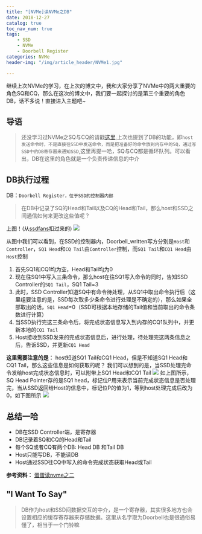 ```yaml
---
title: "[NVMe]读NVMe之DB"
date: 2018-12-27
catalog: true
toc_nav_num: true
tags:
	- SSD
	- NVMe
	- Doorbell Register
categories: NVMe
header-img: "/img/article_header/NVMe1.jpg"

---
```


继续上次NVMe的学习，在上次的博文中，我和大家分享了NVMe中的两大重要的角色SQ和CQ，那么在这次的博文中，我们要一起探讨的是第三个重要的角色DB，话不多说！直接进入主题吧~
<!--more-->

## 导语
>还没学习过NVMe之SQ与CQ的请戳[这里](https://www.elainelv.top/2018/12/18/读NVMe之SQ与CQ/#more),上次也提到了DB的功能，即`host发送命令时，不是直接往SSD中发送命令，而是把准备好的命令放到内存中的SQ，通过写SSD中的DB寄存器来通知SSD`,这里再提一哈，SQ与CQ都是循环队列。可以看出，DB在这里的角色就是一个负责传递信息的中介

## DB执行过程
DB：`Doorbell Register，位于SSD的控制器内部`
>在DB中记录了SQ的Head和Tail以及CQ的Head和Tail，那么host和SSD之间通信如何来更改这些值呢？

上图！(从[ssdfans](http://www.ssdfans.com/blog/2017/08/03/蛋蛋读nvme之二/)扣过来的)
![](/img/article/读NVMe之DB/1.png)

从图中我们可以看到，在SSD的控制器内，Doorbell_written写方分别是`Host`和`Controller`，`SQ1 Head`和`CQ Tail`由`Controller`控制，而`SQ1 Tail`和`CQ1 Head`由`Host`控制
1. 首先SQ1和CQ1均为空，Head和Tail均为0
2. 现在往SQ1中写入三条命令，那么host在往SQ1写入命令的同时，告知SSD Controller的`SQ1 Tail`，SQ1 Tail=3
3. 此时，SSD Controller知道SQ中有命令待处理，从SQ1中取出命令执行后（这里组要注意的是，SSD每次取多少条命令进行处理是不确定的），那么如果全部取出的话，`SQ1 Head`=0（SSD可根据本地存储的Tail值和当前取出的命令条数进行计算）
4. 当SSD执行完这三条命令后，将完成状态信息写入到内存的CQ1队列中，并更新本地的`CQ1 Tail`
5. Host接收到SSD发来的完成状态信息后，进行处理，待处理完这两条信息之后，告诉SSD，并更新`CQ1 Head`

**这里需要注意的是：**
host知道SQ1 Tail和CQ1 Head，但是不知道SQ1 Head和CQ1 Tail，那么这些信息是如何获取的呢？
我们可以想到的是，当SSD处理完命令发给host完成状态信息时，可以附带上SQ1 Head和CQ1 Tail
![](/img/article/读NVMe之DB/2.png)
如上图所示，SQ Head Pointer存的是SQ1 head，标记位P用来表示当前完成状态信息是否处理完，当从SSD返回给Host的信息中，标记位P的值为1，等到host处理完成后改为0，如下图所示
![](/img/article/读NVMe之DB/3.png)

## 总结一哈
- DB在SSD Controller端，是寄存器
- DB记录着SQ和CQ的Head和Tail
- 每个SQ或者CQ有两个DB: Head DB 和Tail DB
- Host只能写DB，不能读DB
- Host通过SSD往CQ中写入的命令完成状态获取Head或Tail

**参考资料：**
[蛋蛋读nvme之二](http://www.ssdfans.com/blog/2017/08/03/蛋蛋读nvme之二/)

## "I Want To Say"
>DB作为host和SSD间数据交互的中介，是一个寄存器，其实很多地方也会设置相应的缓存寄存器来存储数据。这里从名字取为Doorbell也是很通俗易懂了，相当于一个门铃嘛


